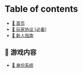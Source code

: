 # Table of contents

* [📃 首页](README.md)
* [🧾 玩家协议 \[必看\]](wan-jia-xie-yi-bi-kan.md)
* [🏮 新人指南](xin-ren-zhi-nan.md)

## 📕 游戏内容

* [🔰 身份系统](you-xi-nei-rong/shen-fen-xi-tong.md)
